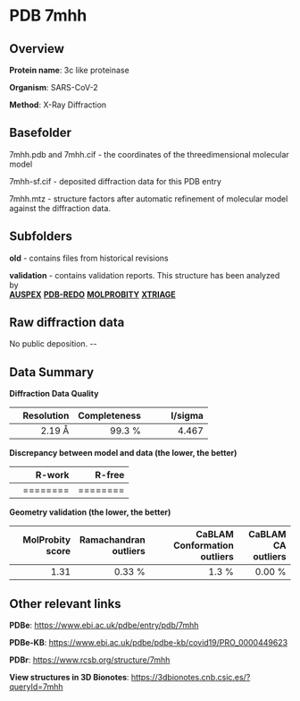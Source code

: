 # PDB 7mhh

## Overview

**Protein name**: 3c like proteinase

**Organism**: SARS-CoV-2

**Method**: X-Ray Diffraction



## Basefolder

7mhh.pdb and 7mhh.cif - the coordinates of the threedimensional molecular model

7mhh-sf.cif - deposited diffraction data for this PDB entry

7mhh.mtz - structure factors after automatic refinement of molecular model against the diffraction data.

## Subfolders



**old** - contains files from historical revisions

**validation** - contains validation reports. This structure has been analyzed by <br>[**AUSPEX**](https://github.com/thorn-lab/coronavirus_structural_task_force/tree/master/pdb/3c_like_proteinase/SARS-CoV-2/7mhh/validation/auspex) [**PDB-REDO**](https://github.com/thorn-lab/coronavirus_structural_task_force/tree/master/pdb/3c_like_proteinase/SARS-CoV-2/7mhh/validation/pdb-redo) [**MOLPROBITY**](https://github.com/thorn-lab/coronavirus_structural_task_force/tree/master/pdb/3c_like_proteinase/SARS-CoV-2/7mhh/validation/molprobity) [**XTRIAGE**](https://github.com/thorn-lab/coronavirus_structural_task_force/blob/master/pdb/3c_like_proteinase/SARS-CoV-2/7mhh/validation/Xtriage_output.log)   



## Raw diffraction data

No public deposition. --<br> 

## Data Summary
**Diffraction Data Quality**

|   | Resolution | Completeness| I/sigma |
|---|-------------:|----------------:|--------------:|
|   |2.19 Å|99.3  %|<img width=50/>4.467|

**Discrepancy between model and data (the lower, the better)**

|   | **R-work**| **R-free**   
|---|-------------:|----------------:|           
||========|========|

**Geometry validation (the lower, the better)**

|   |**MolProbity<br>score**| **Ramachandran<br>outliers** | **CaBLAM<br>Conformation outliers** | **CaBLAM<br>CA outliers** |
|---|-------------:|----------------:|----------------:|----------------:|
||  1.31|  0.33 %|1.3 %|0.00 %|

 

 



## Other relevant links 
**PDBe**:  https://www.ebi.ac.uk/pdbe/entry/pdb/7mhh

**PDBe-KB**: https://www.ebi.ac.uk/pdbe/pdbe-kb/covid19/PRO_0000449623 
 
**PDBr**: https://www.rcsb.org/structure/7mhh 

**View structures in 3D Bionotes**: https://3dbionotes.cnb.csic.es/?queryId=7mhh

